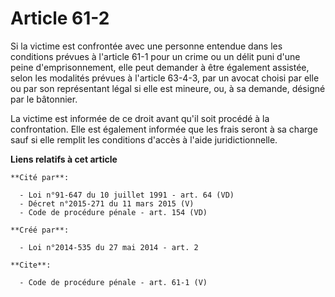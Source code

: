 # Article 61-2

Si la victime est confrontée avec une personne entendue dans les conditions prévues à l'article 61-1 pour un crime ou un
délit puni d'une peine d'emprisonnement, elle peut demander à être également assistée, selon les modalités prévues à
l'article 63-4-3, par un avocat choisi par elle ou par son représentant légal si elle est mineure, ou, à sa demande, désigné
par le bâtonnier. 

La victime est informée de ce droit avant qu'il soit procédé à la confrontation. Elle est également informée que les frais
seront à sa charge sauf si elle remplit les conditions d'accès à l'aide juridictionnelle.

**Liens relatifs à cet article**

	**Cité par**:

	  - Loi n°91-647 du 10 juillet 1991 - art. 64 (VD)
	  - Décret n°2015-271 du 11 mars 2015 (V)
	  - Code de procédure pénale - art. 154 (VD)

	**Créé par**:

	  - Loi n°2014-535 du 27 mai 2014 - art. 2

	**Cite**:

	  - Code de procédure pénale - art. 61-1 (V)
